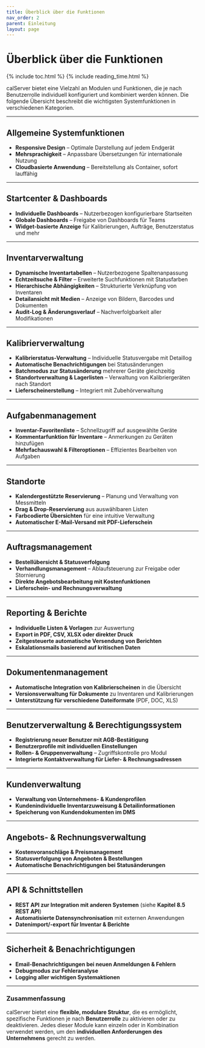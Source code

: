 ```yaml
---
title: Überblick über die Funktionen
nav_order: 2
parent: Einleitung
layout: page
---
```


# Überblick über die Funktionen
{% include toc.html %}
{% include reading_time.html %}

calServer bietet eine Vielzahl an Modulen und Funktionen, die je nach Benutzerrolle individuell konfiguriert und kombiniert werden können. Die folgende Übersicht beschreibt die wichtigsten Systemfunktionen in verschiedenen Kategorien.

---

## Allgemeine Systemfunktionen

- **Responsive Design** – Optimale Darstellung auf jedem Endgerät
- **Mehrsprachigkeit** – Anpassbare Übersetzungen für internationale Nutzung
- **Cloudbasierte Anwendung** – Bereitstellung als Container, sofort lauffähig

---

## Startcenter & Dashboards

- **Individuelle Dashboards** – Nutzerbezogen konfigurierbare Startseiten
- **Globale Dashboards** – Freigabe von Dashboards für Teams
- **Widget-basierte Anzeige** für Kalibrierungen, Aufträge, Benutzerstatus und mehr

---

## Inventarverwaltung

- **Dynamische Inventartabellen** – Nutzerbezogene Spaltenanpassung
- **Echtzeitsuche & Filter** – Erweiterte Suchfunktionen mit Statusfarben
- **Hierarchische Abhängigkeiten** – Strukturierte Verknüpfung von Inventaren
- **Detailansicht mit Medien** – Anzeige von Bildern, Barcodes und Dokumenten
- **Audit-Log & Änderungsverlauf** – Nachverfolgbarkeit aller Modifikationen

---

## Kalibrierverwaltung

- **Kalibrierstatus-Verwaltung** – Individuelle Statusvergabe mit Detaillog
- **Automatische Benachrichtigungen** bei Statusänderungen
- **Batchmodus zur Statusänderung** mehrerer Geräte gleichzeitig
- **Standortverwaltung & Lagerlisten** – Verwaltung von Kalibriergeräten nach Standort
- **Lieferscheinerstellung** – Integriert mit Zubehörverwaltung

---

## Aufgabenmanagement

- **Inventar-Favoritenliste** – Schnellzugriff auf ausgewählte Geräte
- **Kommentarfunktion für Inventare** – Anmerkungen zu Geräten hinzufügen
- **Mehrfachauswahl & Filteroptionen** – Effizientes Bearbeiten von Aufgaben

---

## Standorte

- **Kalendergestützte Reservierung** – Planung und Verwaltung von Messmitteln
- **Drag & Drop-Reservierung** aus auswählbaren Listen
- **Farbcodierte Übersichten** für eine intuitive Verwaltung
- **Automatischer E-Mail-Versand mit PDF-Lieferschein**

---

## Auftragsmanagement

- **Bestellübersicht & Statusverfolgung**
- **Verhandlungsmanagement** – Ablaufsteuerung zur Freigabe oder Stornierung
- **Direkte Angebotsbearbeitung mit Kostenfunktionen**
- **Lieferschein- und Rechnungsverwaltung**

---

## Reporting & Berichte

- **Individuelle Listen & Vorlagen** zur Auswertung
- **Export in PDF, CSV, XLSX oder direkter Druck**
- **Zeitgesteuerte automatische Versendung von Berichten**
- **Eskalationsmails basierend auf kritischen Daten**

---

## Dokumentenmanagement

- **Automatische Integration von Kalibrierscheinen** in die Übersicht
- **Versionsverwaltung für Dokumente** zu Inventaren und Kalibrierungen
- **Unterstützung für verschiedene Dateiformate** (PDF, DOC, XLS)

---

## Benutzerverwaltung & Berechtigungssystem

- **Registrierung neuer Benutzer mit AGB-Bestätigung**
- **Benutzerprofile mit individuellen Einstellungen**
- **Rollen- & Gruppenverwaltung** – Zugriffskontrolle pro Modul
- **Integrierte Kontaktverwaltung für Liefer- & Rechnungsadressen**

---

## Kundenverwaltung

- **Verwaltung von Unternehmens- & Kundenprofilen**
- **Kundenindividuelle Inventarzuweisung & Detailinformationen**
- **Speicherung von Kundendokumenten im DMS**

---

## Angebots- & Rechnungsverwaltung

- **Kostenvoranschläge & Preismanagement**
- **Statusverfolgung von Angeboten & Bestellungen**
- **Automatische Benachrichtigungen bei Statusänderungen**

---

## API & Schnittstellen

- **REST API zur Integration mit anderen Systemen** (siehe **Kapitel 8.5 REST API**)
- **Automatisierte Datensynchronisation** mit externen Anwendungen
- **Datenimport/-export für Inventar & Berichte**

---

## Sicherheit & Benachrichtigungen

- **Email-Benachrichtigungen bei neuen Anmeldungen & Fehlern**
- **Debugmodus zur Fehleranalyse**
- **Logging aller wichtigen Systemaktionen**

---

### Zusammenfassung

calServer bietet eine **flexible, modulare Struktur**, die es ermöglicht, spezifische Funktionen je nach **Benutzerrolle** zu aktivieren oder zu deaktivieren. Jedes dieser Module kann einzeln oder in Kombination verwendet werden, um den **individuellen Anforderungen des Unternehmens** gerecht zu werden.
